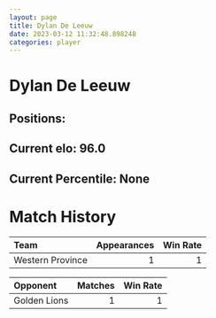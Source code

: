 ```yaml
---  
layout: page  
title: Dylan De Leeuw  
date: 2023-03-12 11:32:48.898248  
categories: player  
---
```

# Dylan De Leeuw

## Positions: 

## Current elo: 96.0

## Current Percentile: None

# Match History


| Team             |   Appearances |   Win Rate |
|:-----------------|--------------:|-----------:|
| Western Province |             1 |          1 |

| Opponent     |   Matches |   Win Rate |
|:-------------|----------:|-----------:|
| Golden Lions |         1 |          1 |